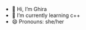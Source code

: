 - 👋 Hi, I’m Ghira
- 🌱 I’m currently learning c++
- 😄 Pronouns: she/her

<!---
oceanghr/oceanghr is a ✨ special ✨ repository because its `README.md` (this file) appears on your GitHub profile.
You can click the Preview link to take a look at your changes.
--->
